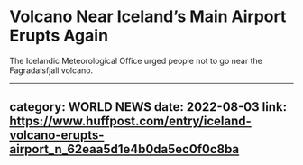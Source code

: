 # Volcano Near Iceland’s Main Airport Erupts Again

The Icelandic Meteorological Office urged people not to go near the Fagradalsfjall volcano.

---
category: WORLD NEWS
date: 2022-08-03
link: https://www.huffpost.com/entry/iceland-volcano-erupts-airport_n_62eaa5d1e4b0da5ec0f0c8ba
---
